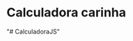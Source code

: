 <!DOCTYPE html>
<html>
<head>
	<title>calc</title>
</head>
<body>
<h1>Calculadora carinha</h1>
</body>
</html> "# CalculadoraJS" 
